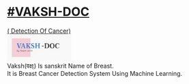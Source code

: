 <a href="http://vaksh-doc.herokuapp.com/" target="_blank"><h1>#VAKSH-DOC </h1>( Detection Of Cancer)</a><br>
 <img src="static/images/lgg.jpg" width=150px;><br>
 Vaksh(वक्ष्ः) Is sanskrit Name of Breast.<br>
 It is Breast Cancer Detection System Using Machine Learning.
 <br>
 

